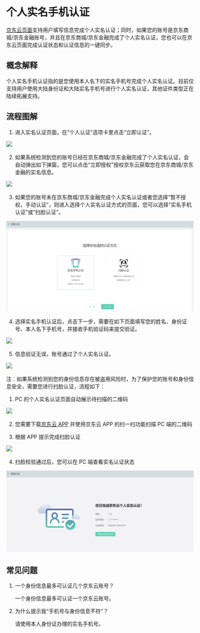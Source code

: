 # 个人实名手机认证
[京东云页面](https://realname.jdcloud.com/account/verify)支持用户填写信息完成个人实名认证；同时，如果您的账号是京东商城/京东金融账号，并且在京东商城/京东金融完成了个人实名认证，您也可以在京东云页面完成认证状态和认证信息的一键同步。
## 概念解释
个人实名手机认证指的是您使用本人名下的实名手机号完成个人实名认证。目前仅支持用户使用大陆身份证和大陆实名手机号进行个人实名认证，其他证件类型正在陆续拓展支持。

## 流程图解
1. 进入实名认证页面，在“个人认证”选项卡里点击“立即认证”。

![](../../../../image/User/personal/%E9%A6%96%E9%A1%B5.png)

2. 如果系统检测到您的账号已经在京东商城/京东金融完成了个人实名认证，会自动弹出如下弹窗，您可以点击“立即授权”授权京东云获取您在京东商城/京东金融的实名信息。

![](../../../../image/User/personal/%E7%AB%8B%E5%8D%B3%E6%8E%88%E6%9D%83.png)

3. 如果您的账号未在京东商城/京东金融完成个人实名认证或者您选择“暂不授权，手动认证”，则进入选择个人实名认证方式的页面，您可以选择“实名手机认证”或“扫脸认证”。

![](../../../../image/User/face/%E9%80%89%E6%8B%A9%E6%89%8B%E6%9C%BA%E5%AE%9E%E5%90%8D.png)


4. 选择实名手机认证后，点击下一步，需要在如下页面填写您的姓名、身份证号、本人名下手机号，并接收手机验证码来提交验证。

![](../../../../image/User/personal/%E5%A1%AB%E5%86%991.png)


5. 信息验证无误，账号通过了个人实名认证。

![](../../../../image/User/personal/%E8%AE%A4%E8%AF%81%E6%88%90%E5%8A%9F.png)


注：如果系统检测到您的身份信息存在被盗用风险时，为了保护您的账号和身份信息安全，需要您进行扫脸认证，流程如下：


1. PC 的个人实名认证页面自动展示待扫描的二维码

![](../../../../image/User/personal/%E4%BA%8C%E7%BB%B4%E7%A0%8111.jpg)

2. 您需要下载[京东云 APP](https://console.jdcloud.com/download) 并使用京东云 APP 的扫一扫功能扫描 PC 端的二维码

3. 根据 APP 提示完成扫脸认证

![](../../../../image/User/personal/%E6%89%AB%E8%84%B8.jpg)

4. 扫脸校验通过后，您可以在 PC 端查看实名认证状态

![](../../../../image/User/face/%E5%AE%8C%E6%88%90.png)



## 常见问题

1. 一个身份信息最多可认证几个京东云账号？

   一个身份信息最多可认证一个京东云账号。

2. 为什么提示我“手机号与身份信息不符”？

   请使用本人身份证办理的实名手机号。


